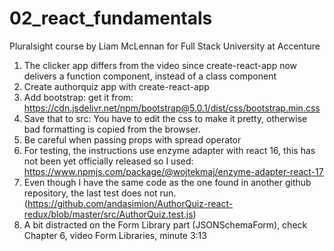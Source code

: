 # 02_react_fundamentals
Pluralsight course by Liam McLennan for Full Stack University at Accenture

1. The clicker app differs from the video since create-react-app now delivers a function component, instead of a class component
2. Create authorquiz app with create-react-app
3. Add bootstrap: get it from: https://cdn.jsdelivr.net/npm/bootstrap@5.0.1/dist/css/bootstrap.min.css
4. Save that to src: You have to edit the css to make it pretty, otherwise bad formatting is copied from the browser.
5. Be careful when passing props with spread operator
6. For testing, the instructions use enzyme adapter with react 16, this has not been yet officially released so I used: https://www.npmjs.com/package/@wojtekmaj/enzyme-adapter-react-17
7. Even though I have the same code as the one found in another github repository, the last test does not run. (https://github.com/andasimion/AuthorQuiz-react-redux/blob/master/src/AuthorQuiz.test.js)
8. A bit distracted on the Form Library part (JSONSchemaForm), check Chapter 6, video Form Libraries, minute 3:13